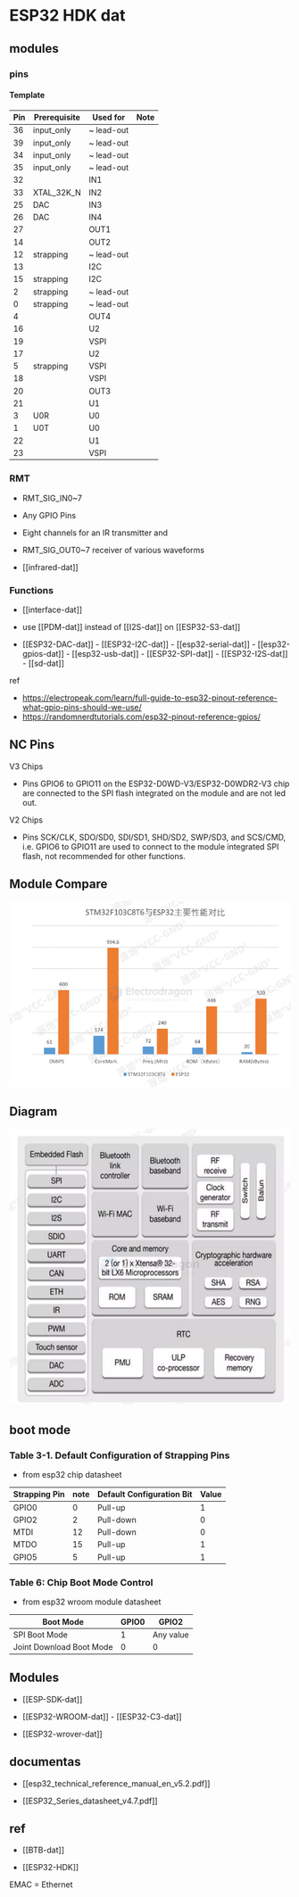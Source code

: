 # ESP32 HDK dat


## modules 

### pins

#### Template

| Pin | Prerequisite | Used for   | Note |
| --- | ------------ | ---------- | ---- |
| 36  | input_only   | ~ lead-out |      |
| 39  | input_only   | ~ lead-out |      |
| 34  | input_only   | ~ lead-out |      |
| 35  | input_only   | ~ lead-out |      |
| 32  |              | IN1        |      |
| 33  | XTAL_32K_N   | IN2        |      |
| 25  | DAC          | IN3        |      |
| 26  | DAC          | IN4        |      |
| 27  |              | OUT1       |      |
| 14  |              | OUT2       |      |
| 12  | strapping    | ~ lead-out |      |
| 13  |              | I2C        |      |
| 15  | strapping    | I2C        |      |
| 2   | strapping    | ~ lead-out |      |
| 0   | strapping    | ~ lead-out |      |
| 4   |              | OUT4       |      |
| 16  |              | U2         |      |
| 19  |              | VSPI       |      |
| 17  |              | U2         |      |
| 5   | strapping    | VSPI       |      |
| 18  |              | VSPI       |      |
| 20  |              | OUT3       |      |
| 21  |              | U1         |      |
| 3   | U0R          | U0         |      |
| 1   | U0T          | U0         |      |
| 22  |              | U1         |      |
| 23  |              | VSPI       |      |



### RMT

- RMT_SIG_IN0~7
- Any GPIO Pins
- Eight channels for an IR transmitter and
- RMT_SIG_OUT0~7 receiver of various waveforms

- [[infrared-dat]]


### Functions 

- [[interface-dat]]

- use [[PDM-dat]] instead of [[I2S-dat]] on [[ESP32-S3-dat]]


- [[ESP32-DAC-dat]] - [[ESP32-I2C-dat]] - [[esp32-serial-dat]] - [[esp32-gpios-dat]] - [[esp32-usb-dat]] - [[ESP32-SPI-dat]] - [[ESP32-I2S-dat]] - [[sd-dat]]



ref 

- https://electropeak.com/learn/full-guide-to-esp32-pinout-reference-what-gpio-pins-should-we-use/
- https://randomnerdtutorials.com/esp32-pinout-reference-gpios/




## NC Pins 

V3 Chips 
-  Pins GPIO6 to GPIO11 on the ESP32-D0WD-V3/ESP32-D0WDR2-V3 chip are connected to the SPI flash integrated on the module and are not led out.

V2 Chips 
- Pins SCK/CLK, SDO/SD0, SDI/SD1, SHD/SD2, SWP/SD3, and SCS/CMD, i.e. GPIO6 to GPIO11 are used to connect to the module integrated SPI flash, not recommended for other functions.


## Module Compare 

![](2024-12-27-18-11-21.png)


## Diagram 

![](2024-12-27-18-11-50.png)

## boot mode 

### Table 3-1. Default Configuration of Strapping Pins

- from esp32 chip datasheet 

| Strapping Pin | note | Default Configuration Bit | Value |
| ------------- | ---- | ------------------------- | ----- |
| GPIO0         | 0    | Pull-up                   | 1     |
| GPIO2         | 2    | Pull-down                 | 0     |
| MTDI          | 12   | Pull-down                 | 0     |
| MTDO          | 15   | Pull-up                   | 1     |
| GPIO5         | 5    | Pull-up                   | 1     |

### Table 6: Chip Boot Mode Control

- from esp32 wroom module datasheet 
  
| Boot Mode                | GPIO0 | GPIO2     |
| ------------------------ | ----- | --------- |
| SPI Boot Mode            | 1     | Any value |
| Joint Download Boot Mode | 0     | 0         |



## Modules

- [[ESP-SDK-dat]]

- [[ESP32-WROOM-dat]] - [[ESP32-C3-dat]]

- [[ESP32-wrover-dat]]


## documentas 

- [[esp32_technical_reference_manual_en_v5.2.pdf]]

- [[ESP32_Series_datasheet_v4.7.pdf]]

## ref

- [[BTB-dat]]

- [[ESP32-HDK]]

EMAC = Ethernet 